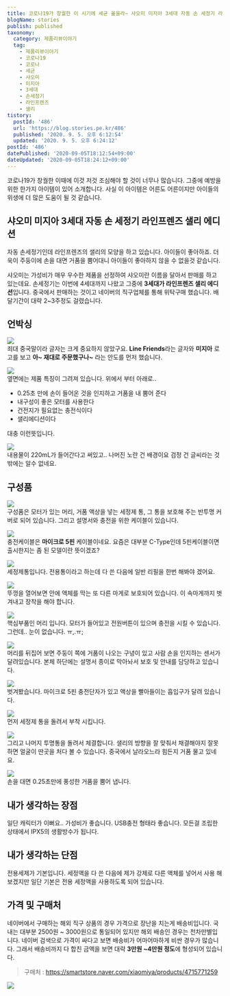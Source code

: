 ```yaml
---
title: 코로나19가 창궐한 이 시기에 세균 옮을라~ 샤오미 미지아 3세대 자동 손 세정기 라인프렌즈 샐리 에디션
blogName: stories
publish: published
taxonomy:
  category: 제품리뷰이야기
  tag:
    - 제품리뷰이야기
    - 코로나19
    - 코로나
    - 세균
    - 샤오미
    - 미지아
    - 3세대
    - 손세정기
    - 라인프렌즈
    - 샐리
tistory:
  postId: '486'
  url: 'https://blog.stories.pe.kr/486'
  published: '2020. 9. 5. 오후 6:12:54'
  updated: '2020. 9. 5. 오후 6:24:12'
postId: '486'
datePublished: '2020-09-05T18:12:54+09:00'
dateUpdated: '2020-09-05T18:24:12+09:00'
---
```






코로나19가 창궐한 이때에 이것 저것 조심해야 할 것이 너무나 많습니다. 그중에 예방을 위한 한가지 아이템이 있어 소개합니다. 사실 이 아이템은 어른도 어른이지만 아이들의 위생에 더 많은 도움이 될 것 같습니다. 

## 샤오미 미지아 3세대 자동 손 세정기 라인프렌즈 샐리 에디션  
자동 손세정기인데 라인프렌즈의 샐리의 모양을 하고 있습니다. 아이들이 좋아하죠. 더욱이 주둥이에 손을 대면 거품을 뿜어대니 아이들이 좋아하지 않을 수 없을것 같습니다.

샤오미는 가성비가 매우 우수한 제품을 선정하여 샤오미란 이름을 달아서 판매를 하고 있는데요. 손세정기는 이번에 4세대까지 나왔고 그중에 **3세대가 라인프렌즈 샐리 에디션**입니다. 
중국에서 판매하는 것이고 네이버의 직구업체를 통해 위탁구매 했습니다. 배달기간이 대략 2~3주정도 걸렸습니다.  


## 언박싱  

![](images/2020-09-05-17-38-58.png)  
죄대 중국말이라 글자는 크게 중요하지 않았구요. **Line Friends**라는 글자와 **미지아** 로고를 보고 **아~ 재대로 주문했구나~** 라는 안도를 먼저 했습니다. 

![](images/2020-09-05-17-41-17.png)  
옆면에는 제품 특징이 그려져 있습니다. 위에서 부터 아래로..  

- 0.25초 만에 손이 들어온 것을 인지하고 거품을 내 뿜어 준다
- 내구성이 좋은 모터를 사용한다
- 건전지가 필요없는 충전식이다
- 샐리에디션이다

대충 이런뜻입니다. 

![](images/2020-09-05-17-44-38.png)  
내용물이 220mL가 들어간다고 써있고.. 나머진 노란 건 배경이요 검정 건 글씨라는 것 밖에는 알수 없네요. 


## 구성품    
![](images/2020-09-05-17-46-30.png)  
구성품은 모터가 있는 머리, 거품 액상을 넣는 세정제 통, 그 통을 보호해 주는 반투명 커버로 되어 있습니다. 그리고 설명서와 충전을 위한 케이블이 있습니다.   

![](images/2020-09-05-17-47-51.png)  
충전케이블은 **마이크로 5핀** 케이블이네요. 요즘은 대부분 C-Type인데 5핀케이블이면 출시한지는 좀 된 모델이란 뜻이겠죠?

![](images/2020-09-05-17-49-02.png)  
세정제통입니다. 전용통이라고 하는데 다 쓴 다음에 일반 리필을 한번 해봐야 겠어요.


![](images/2020-09-05-17-58-46.png)  
뚜껑을 열어보면 안에 액체를 막는 또 다른 마게로 보호되어 있습니다. 이 속마게까지 벗겨내고 장착을 해야 합니다.  

![](images/2020-09-05-17-54-10.png)  
핵심부품인 머리 입니다. 모터가 들어있고 전원버튼이 있으며 충전을 시킬 수 있습니다. 그런데.. 눈이 없습니다. ㅠ,.ㅠ;

![](images/2020-09-05-17-55-10.png)  
머리를 뒤집어 보면 주둥이 쪽에 거품이 나오는 구녕이 있고 사람 손을 인지하는 센서가 달려있습니다. 본체 하단에는 설명서 종이로 막아놔서 보호 및 안내를 담당하고 있습니다.  

![](images/2020-09-05-17-57-20.png)   
벗겨봤습니다. 마이크로 5핀 충전단자가 있고 액상을 빨아들이는 흡입구가 달려 있습니다.  

![](images/2020-09-05-17-59-56.png)  
먼저 세정제 통을 돌려서 부착 시킵니다.  

![](images/2020-09-05-18-00-41.png)  
그리고 나머지 투명통을 돌려서 체결합니다. 샐리의 방향을 잘 맞춰서 채결해야지 잘못하면 얼굴이 딴곳을 처다 볼 수 있습니다. 중국에서 날라오느라 힘든지 거품 물고 있네요.

![](images/2020-09-05-18-02-27.png)  
손을 대면 0.25초만에 풍성한 거품을 뿜어 냅니다. 


## 내가 생각하는 장점  
일단 캐릭터가 이뻐요.. 
가성비가 좋습니다. 
USB충전 형태라 좋습니다. 
모든걸 조립한 상태에서 IPX5의 생활방수가 됩니다. 

## 내가 생각하는 단점  
전용세제가 기본입니다. 세정액을 다 쓴 다음에 제가 강제로 다른 액체를 넣어서 사용 해 보겠지만 일단 기본은 전용 세정액을 사용하도록 되어 있습니다. 


## 가격 및 구매처  
네이버에서 구매하는 해외 직구 상품의 경우 가격으로 장난을 치는게 배송비입니다. 국내는 대부분 2500원 ~ 3000원으로 통일되어 있지만 해외 배송인 경우는 천차만별입니다. 네이버 검색으로 가격이 싸다고 보면 배송비가 어마어마하게 비싼 경우가 많습니다. 그래서 배송비까지 다 합친 금액을 보면 대략 **3만원 ~4만원 정도**에 형성되어 있습니다. 

> 구매처 : https://smartstore.naver.com/xiaomiya/products/4715771259  

![](images/2020-09-05-18-11-51.png)  

